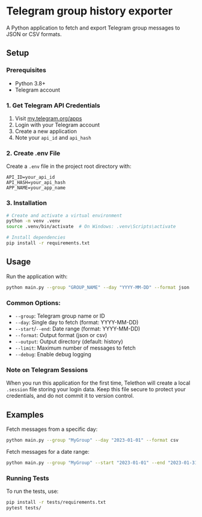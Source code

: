 # Telegram group history exporter

A Python application to fetch and export Telegram group messages to JSON or CSV formats.

## Setup

### Prerequisites
- Python 3.8+
- Telegram account

### 1. Get Telegram API Credentials

1. Visit [my.telegram.org/apps](https://my.telegram.org/apps)
2. Login with your Telegram account
3. Create a new application
4. Note your `api_id` and `api_hash`

### 2. Create .env File

Create a `.env` file in the project root directory with:

```
API_ID=your_api_id
API_HASH=your_api_hash
APP_NAME=your_app_name
```

### 3. Installation

```bash
# Create and activate a virtual environment
python -m venv .venv
source .venv/bin/activate  # On Windows: .venv\Scripts\activate

# Install dependencies
pip install -r requirements.txt
```

## Usage

Run the application with:

```bash
python main.py --group "GROUP_NAME" --day "YYYY-MM-DD" --format json
```

### Common Options:

- `--group`: Telegram group name or ID
- `--day`: Single day to fetch (format: YYYY-MM-DD)
- `--start`/`--end`: Date range (format: YYYY-MM-DD)
- `--format`: Output format (json or csv)
- `--output`: Output directory (default: history)
- `--limit`: Maximum number of messages to fetch
- `--debug`: Enable debug logging

### Note on Telegram Sessions

When you run this application for the first time, Telethon will create a local `.session` file storing your login data. Keep this file secure to protect your credentials, and do not commit it to version control.

## Examples

Fetch messages from a specific day:
```bash
python main.py --group "MyGroup" --day "2023-01-01" --format csv
```

Fetch messages for a date range:
```bash
python main.py --group "MyGroup" --start "2023-01-01" --end "2023-01-31" --format json
```

### Running Tests
To run the tests, use:

```bash
pip install -r tests/requirements.txt
pytest tests/
```
